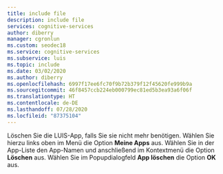 ```yaml
---
title: include file
description: include file
services: cognitive-services
author: diberry
manager: cgronlun
ms.custom: seodec18
ms.service: cognitive-services
ms.subservice: luis
ms.topic: include
ms.date: 03/02/2020
ms.author: diberry
ms.openlocfilehash: 6997f17ee6fc70f9b72b379f12f45620fe999b9a
ms.sourcegitcommit: 46f8457ccb224eb000799ec81ed5b3ea93a6f06f
ms.translationtype: HT
ms.contentlocale: de-DE
ms.lasthandoff: 07/28/2020
ms.locfileid: "87375104"
---
```

Löschen Sie die LUIS-App, falls Sie sie nicht mehr benötigen. Wählen Sie hierzu links oben im Menü die Option **Meine Apps** aus. Wählen Sie in der App-Liste den App-Namen und anschließend im Kontextmenü die Option **Löschen** aus. Wählen Sie im Popupdialogfeld **App löschen** die Option **OK** aus.
